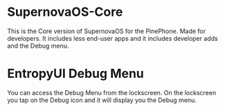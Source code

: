 # SupernovaOS-Core

This is the Core version of SupernovaOS for the PinePhone. Made for developers.
It includes less end-user apps and it includes developer adds and the Debug menu.

# EntropyUI Debug Menu

You can access the Debug Menu from the lockscreen. 
On the lockscreen you tap on the Debug icon and it will display you the Debug menu.
